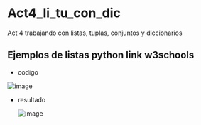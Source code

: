 # Act4_li_tu_con_dic
Act 4 trabajando con listas, tuplas, conjuntos y diccionarios

## Ejemplos de listas python link w3schools
- codigo

 ![image](https://github.com/user-attachments/assets/542dcc4d-4fb8-4255-aaff-74c4735b9d06)

  
- resultado

   ![image](https://github.com/user-attachments/assets/374988c4-51c8-40bd-97bb-a4c98597774f)




